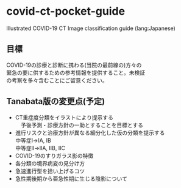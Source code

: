 # covid-ct-pocket-guide
Illustrated COVID-19 CT Image classification guide (lang:Japanese)

## 目標  
COVID-19の診療と診断に携わる(当院の最前線の)方々の  
緊急の要に供するための参考情報を提供すること。未検証  
の考察を多々含むことにご留意ください。

## Tanabata版の変更点(予定)
- CT重症度分類をイラストにより提示する  
　予後予測・診療方針の一助とすることを目標とする
- 進行リスクと治療方針が異なる細分化した仮の分類を提示する  
    中等症Ⅰ→ⅠA, ⅠB  
    中等症Ⅱ→ⅡA, ⅡB, ⅡC  
- COVID-19のすりガラス影の特徴
- 各分類の境界病変の見分け方
- 急速進行型を拾い上げるコツ
- 急性期後期から亜急性期に生じる陰影について  
